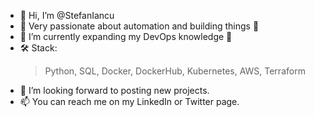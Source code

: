 - 👋 Hi, I’m @StefanIancu
- 👀 Very passionate about automation and building things 🤖
- 🌱 I’m currently expanding my DevOps knowledge 📖
- 🛠️ Stack:
  > Python, SQL,
  > Docker, DockerHub, Kubernetes,
  > AWS,
  > Terraform 
- 💞️ I’m looking forward to posting new projects. 
- 📫 You can reach me on my LinkedIn or Twitter page.
  

<!---
StefanIancu/StefanIancu is a ✨ special ✨ repository because its `README.md` (this file) appears on your GitHub profile.
You can click the Preview link to take a look at your changes.
--->
